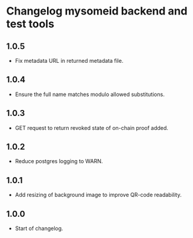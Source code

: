 # Changelog mysomeid backend and test tools

## 1.0.5

- Fix metadata URL in returned metadata file.

## 1.0.4

- Ensure the full name matches modulo allowed substitutions.

## 1.0.3

- GET request to return revoked state of on-chain proof added.

## 1.0.2

- Reduce postgres logging to WARN.

## 1.0.1

- Add resizing of background image to improve QR-code readability.

## 1.0.0

- Start of changelog.

